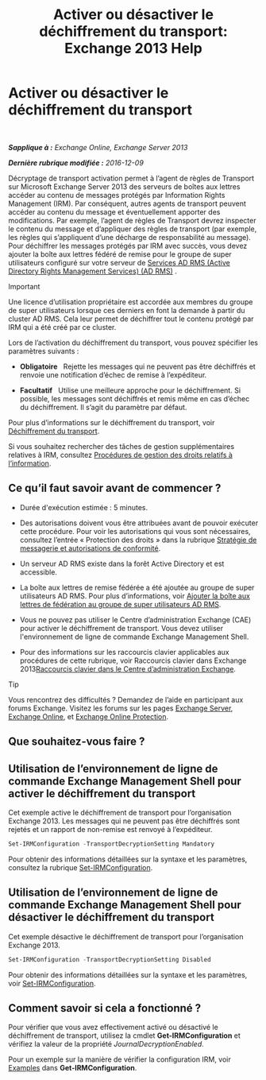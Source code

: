 ﻿---
title: 'Activer ou désactiver le déchiffrement du transport: Exchange 2013 Help'
TOCTitle: Activer ou désactiver le déchiffrement du transport
ms:assetid: 4663f54e-dd0a-4a42-983e-8765e2adc412
ms:mtpsurl: https://technet.microsoft.com/fr-fr/library/Dd638126(v=EXCHG.150)
ms:contentKeyID: 50478021
ms.date: 05/23/2018
mtps_version: v=EXCHG.150
ms.translationtype: MT
---

# Activer ou désactiver le déchiffrement du transport

 

_**Sapplique à :** Exchange Online, Exchange Server 2013_

_**Dernière rubrique modifiée :** 2016-12-09_

Décryptage de transport activation permet à l’agent de règles de Transport sur Microsoft Exchange Server 2013 des serveurs de boîtes aux lettres accéder au contenu de messages protégés par Information Rights Management (IRM). Par conséquent, autres agents de transport peuvent accéder au contenu du message et éventuellement apporter des modifications. Par exemple, l’agent de règles de Transport devrez inspecter le contenu du message et d’appliquer des règles de transport (par exemple, les règles qui s’appliquent d’une décharge de responsabilité au message). Pour déchiffrer les messages protégés par IRM avec succès, vous devez ajouter la boîte aux lettres fédéré de remise pour le groupe de super utilisateurs configuré sur votre serveur de [Services AD RMS (Active Directory Rights Management Services) (AD RMS)](https://technet.microsoft.com/en-us/library/hh831364.aspx) .

> [!IMPORTANT]
> Une licence d’utilisation propriétaire est accordée aux membres du groupe de super utilisateurs lorsque ces derniers en font la demande à partir du cluster AD RMS. Cela leur permet de déchiffrer tout le contenu protégé par IRM qui a été créé par ce cluster.


Lors de l’activation du déchiffrement du transport, vous pouvez spécifier les paramètres suivants :

  - **Obligatoire**   Rejette les messages qui ne peuvent pas être déchiffrés et renvoie une notification d’échec de remise à l’expéditeur.

  - **Facultatif**   Utilise une meilleure approche pour le déchiffrement. Si possible, les messages sont déchiffrés et remis même en cas d’échec du déchiffrement. Il s’agit du paramètre par défaut.

Pour plus d’informations sur le déchiffrement du transport, voir [Déchiffrement du transport](transport-decryption-exchange-2013-help.md).

Si vous souhaitez rechercher des tâches de gestion supplémentaires relatives à IRM, consultez [Procédures de gestion des droits relatifs à l’information](information-rights-management-procedures-exchange-2013-help.md).

## Ce qu’il faut savoir avant de commencer ?

  - Durée d'exécution estimée : 5 minutes.

  - Des autorisations doivent vous être attribuées avant de pouvoir exécuter cette procédure. Pour voir les autorisations qui vous sont nécessaires, consultez l’entrée « Protection des droits » dans la rubrique [Stratégie de messagerie et autorisations de conformité](messaging-policy-and-compliance-permissions-exchange-2013-help.md).

  - Un serveur AD RMS existe dans la forêt Active Directory et est accessible.

  - La boîte aux lettres de remise fédérée a été ajoutée au groupe de super utilisateurs AD RMS. Pour plus d’informations, voir [Ajouter la boîte aux lettres de fédération au groupe de super utilisateurs AD RMS](add-the-federation-mailbox-to-the-ad-rms-super-users-group-exchange-2013-help.md).

  - Vous ne pouvez pas utiliser le Centre d’administration Exchange (CAE) pour activer le déchiffrement de transport. Vous devez utiliser l'environnement de ligne de commande Exchange Management Shell.

  - Pour des informations sur les raccourcis clavier applicables aux procédures de cette rubrique, voir Raccourcis clavier dans Exchange 2013[Raccourcis clavier dans le Centre d’administration Exchange](keyboard-shortcuts-in-the-exchange-admin-center-exchange-online-protection-help.md).

> [!TIP]
> Vous rencontrez des difficultés ? Demandez de l’aide en participant aux forums Exchange. Visitez les forums sur les pages <a href="https://go.microsoft.com/fwlink/p/?linkid=60612">Exchange Server</a>, <a href="https://go.microsoft.com/fwlink/p/?linkid=267542">Exchange Online</a>, et <a href="https://go.microsoft.com/fwlink/p/?linkid=285351">Exchange Online Protection</a>.


## Que souhaitez-vous faire ?

## Utilisation de l’environnement de ligne de commande Exchange Management Shell pour activer le déchiffrement du transport

Cet exemple active le déchiffrement de transport pour l’organisation Exchange 2013. Les messages qui ne peuvent pas être déchiffrés sont rejetés et un rapport de non-remise est renvoyé à l’expéditeur.

```powershell
Set-IRMConfiguration -TransportDecryptionSetting Mandatory
```

Pour obtenir des informations détaillées sur la syntaxe et les paramètres, consultez la rubrique [Set-IRMConfiguration](https://technet.microsoft.com/fr-fr/library/dd979792\(v=exchg.150\)).

## Utilisation de l’environnement de ligne de commande Exchange Management Shell pour désactiver le déchiffrement du transport

Cet exemple désactive le déchiffrement de transport pour l’organisation Exchange 2013.

```powershell
Set-IRMConfiguration -TransportDecryptionSetting Disabled
```

Pour obtenir des informations détaillées sur la syntaxe et les paramètres, voir [Set-IRMConfiguration](https://technet.microsoft.com/fr-fr/library/dd979792\(v=exchg.150\)).

## Comment savoir si cela a fonctionné ?

Pour vérifier que vous avez effectivement activé ou désactivé le déchiffrement de transport, utilisez la cmdlet **Get-IRMConfiguration** et vérifiez la valeur de la propriété *JournalDecryptionEnabled*.

Pour un exemple sur la manière de vérifier la configuration IRM, voir [Examples](https://technet.microsoft.com/fr-fr/e1821219-fe18-4642-a9c2-58eb0aadd61a\(exchg.150\)#examples) dans **Get-IRMConfiguration**.

